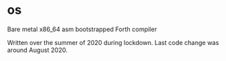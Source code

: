 # os
Bare metal x86_64 asm bootstrapped Forth compiler

Written over the summer of 2020 during lockdown. Last code change was around August 2020.
